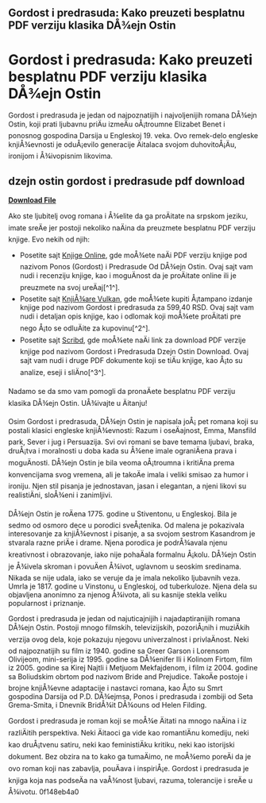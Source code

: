 ## Gordost i predrasuda: Kako preuzeti besplatnu PDF verziju klasika DÅ¾ejn Ostin

  
# Gordost i predrasuda: Kako preuzeti besplatnu PDF verziju klasika DÅ¾ejn Ostin
 
Gordost i predrasuda je jedan od najpoznatijih i najvoljenijih romana DÅ¾ejn Ostin, koji prati ljubavnu priÄu izmeÄu oÅ¡troumne Elizabet Benet i ponosnog gospodina Darsija u Engleskoj 19. veka. Ovo remek-delo engleske knjiÅ¾evnosti je oduÅ¡evilo generacije Äitalaca svojom duhovitoÅ¡Äu, ironijom i Å¾ivopisnim likovima.
 
## dzejn ostin gordost i predrasude pdf download


[**Download File**](https://www.google.com/url?q=https%3A%2F%2Ftiurll.com%2F2tKlzn&sa=D&sntz=1&usg=AOvVaw3z9lHEqo9JsEwYcO7PeXt1)

 
Ako ste ljubitelj ovog romana i Å¾elite da ga proÄitate na srpskom jeziku, imate sreÄe jer postoji nekoliko naÄina da preuzmete besplatnu PDF verziju knjige. Evo nekih od njih:
 
- Posetite sajt [Knjige Online](https://www.knjigeonline.com/ponos-gordost-i-predrasude-od-dzejn-ostin/), gde moÅ¾ete naÄi PDF verziju knjige pod nazivom Ponos (Gordost) i Predrasude Od DÅ¾ejn Ostin. Ovaj sajt vam nudi i recenziju knjige, kao i moguÄnost da je proÄitate online ili je preuzmete na svoj ureÄaj[^1^].
- Posetite sajt [KnjiÅ¾are Vulkan](https://www.knjizare-vulkan.rs/klasici/13020-gordost-i-predrasuda), gde moÅ¾ete kupiti Å¡tampano izdanje knjige pod nazivom Gordost i predrasuda za 599,40 RSD. Ovaj sajt vam nudi i detaljan opis knjige, kao i odlomak koji moÅ¾ete proÄitati pre nego Å¡to se odluÄite za kupovinu[^2^].
- Posetite sajt [Scribd](https://www.scribd.com/document/363244570/Gordost-i-Predrasuda-Dzejn-Ostin-Download), gde moÅ¾ete naÄi link za download PDF verzije knjige pod nazivom Gordost i Predrasuda Dzejn Ostin Download. Ovaj sajt vam nudi i druge PDF dokumente koji se tiÄu knjige, kao Å¡to su analize, eseji i sliÄno[^3^].

Nadamo se da smo vam pomogli da pronaÄete besplatnu PDF verziju klasika DÅ¾ejn Ostin. UÅ¾ivajte u Äitanju!

Osim Gordost i predrasuda, DÅ¾ejn Ostin je napisala joÅ¡ pet romana koji su postali klasici engleske knjiÅ¾evnosti: Razum i oseÄajnost, Emma, Mansfild park, Sever i jug i Persuazija. Svi ovi romani se bave temama ljubavi, braka, druÅ¡tva i moralnosti u doba kada su Å¾ene imale ograniÄena prava i moguÄnosti. DÅ¾ejn Ostin je bila veoma oÅ¡troumna i kritiÄna prema konvencijama svog vremena, ali je takoÄe imala i veliki smisao za humor i ironiju. Njen stil pisanja je jednostavan, jasan i elegantan, a njeni likovi su realistiÄni, sloÅ¾eni i zanimljivi.
 
DÅ¾ejn Ostin je roÄena 1775. godine u Stiventonu, u Engleskoj. Bila je sedmo od osmoro dece u porodici sveÅ¡tenika. Od malena je pokazivala interesovanje za knjiÅ¾evnost i pisanje, a sa svojom sestrom Kasandrom je stvarala razne priÄe i drame. Njena porodica je podrÅ¾avala njenu kreativnost i obrazovanje, iako nije pohaÄala formalnu Å¡kolu. DÅ¾ejn Ostin je Å¾ivela skroman i povuÄen Å¾ivot, uglavnom u seoskim sredinama. Nikada se nije udala, iako se veruje da je imala nekoliko ljubavnih veza. Umrla je 1817. godine u Vinstonu, u Engleskoj, od tuberkuloze. Njena dela su objavljena anonimno za njenog Å¾ivota, ali su kasnije stekla veliku popularnost i priznanje.

Gordost i predrasuda je jedan od najuticajnijih i najadaptiranijih romana DÅ¾ejn Ostin. Postoji mnogo filmskih, televizijskih, pozoriÅ¡nih i muziÄkih verzija ovog dela, koje pokazuju njegovu univerzalnost i privlaÄnost. Neki od najpoznatijih su film iz 1940. godine sa Greer Garson i Lorensom Olivijeom, mini-serija iz 1995. godine sa DÅ¾enifer Ili i Kolinom Firtom, film iz 2005. godine sa Kirej Najtli i Metjuom Mekfajdenom, i film iz 2004. godine sa Boliudskim obrtom pod nazivom Bride and Prejudice. TakoÄe postoje i brojne knjiÅ¾evne adaptacije i nastavci romana, kao Å¡to su Smrt gospodina Darsija od P.D. DÅ¾ejmsa, Ponos i predrasuda i zombiji od Seta Grema-Smita, i Dnevnik BridÅ¾it DÅ¾ouns od Helen Filding.
 
Gordost i predrasuda je roman koji se moÅ¾e Äitati na mnogo naÄina i iz razliÄitih perspektiva. Neki Äitaoci ga vide kao romantiÄnu komediju, neki kao druÅ¡tvenu satiru, neki kao feministiÄku kritiku, neki kao istorijski dokument. Bez obzira na to kako ga tumaÄimo, ne moÅ¾emo poreÄi da je ovo roman koji nas zabavlja, pouÄava i inspiriÅ¡e. Gordost i predrasuda je knjiga koja nas podseÄa na vaÅ¾nost ljubavi, razuma, tolerancije i sreÄe u Å¾ivotu.
 0f148eb4a0
